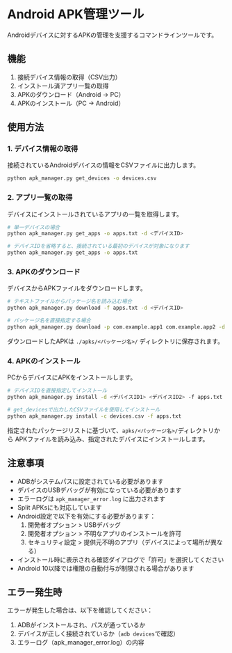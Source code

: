 # Android APK管理ツール

Androidデバイスに対するAPKの管理を支援するコマンドラインツールです。

## 機能

1. 接続デバイス情報の取得（CSV出力）
2. インストール済アプリ一覧の取得
3. APKのダウンロード（Android → PC）
4. APKのインストール（PC → Android）

## 使用方法

### 1. デバイス情報の取得

接続されているAndroidデバイスの情報をCSVファイルに出力します。

```bash
python apk_manager.py get_devices -o devices.csv
```

### 2. アプリ一覧の取得

デバイスにインストールされているアプリの一覧を取得します。

```bash
# 単一デバイスの場合
python apk_manager.py get_apps -o apps.txt -d <デバイスID>

# デバイスIDを省略すると、接続されている最初のデバイスが対象になります
python apk_manager.py get_apps -o apps.txt
```

### 3. APKのダウンロード

デバイスからAPKファイルをダウンロードします。

```bash
# テキストファイルからパッケージ名を読み込む場合
python apk_manager.py download -f apps.txt -d <デバイスID>

# パッケージ名を直接指定する場合
python apk_manager.py download -p com.example.app1 com.example.app2 -d <デバイスID>
```

ダウンロードしたAPKは `./apks/<パッケージ名>/` ディレクトリに保存されます。

### 4. APKのインストール

PCからデバイスにAPKをインストールします。

```bash
# デバイスIDを直接指定してインストール
python apk_manager.py install -d <デバイスID1> <デバイスID2> -f apps.txt

# get_devicesで出力したCSVファイルを使用してインストール
python apk_manager.py install -c devices.csv -f apps.txt
```

指定されたパッケージリストに基づいて、`apks/<パッケージ名>/`ディレクトリから
APKファイルを読み込み、指定されたデバイスにインストールします。

## 注意事項

- ADBがシステムパスに設定されている必要があります
- デバイスのUSBデバッグが有効になっている必要があります
- エラーログは `apk_manager_error.log` に出力されます
- Split APKsにも対応しています
- Android設定で以下を有効にする必要があります：
  1. 開発者オプション > USBデバッグ
  2. 開発者オプション > 不明なアプリのインストールを許可
  3. セキュリティ設定 > 提供元不明のアプリ（デバイスによって場所が異なる）
- インストール時に表示される確認ダイアログで「許可」を選択してください
- Android 10以降では権限の自動付与が制限される場合があります

## エラー発生時

エラーが発生した場合は、以下を確認してください：

1. ADBがインストールされ、パスが通っているか
2. デバイスが正しく接続されているか（`adb devices`で確認）
3. エラーログ（apk_manager_error.log）の内容